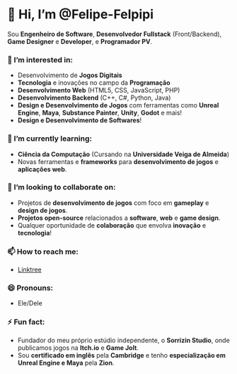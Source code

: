 # 👋 Hi, I’m @Felipe-Felpipi

Sou **Engenheiro de Software**, **Desenvolvedor Fullstack** (Front/Backend), **Game Designer** e **Developer**, e **Programador PV**. 

### 👀 I’m interested in:
- Desenvolvimento de **Jogos Digitais**
- **Tecnologia** e inovações no campo da **Programação**
- **Desenvolvimento Web** (HTML5, CSS, JavaScript, PHP)
- **Desenvolvimento Backend** (C++, C#, Python, Java)
- **Design e Desenvolvimento de Jogos** com ferramentas como **Unreal Engine**, **Maya**, **Substance Painter**, **Unity**, **Godot** e mais!
- **Design e Desenvolvimento de Softwares**!

### 🌱 I’m currently learning:
- **Ciência da Computação** (Cursando na **Universidade Veiga de Almeida**)
- Novas ferramentas e **frameworks** para **desenvolvimento de jogos** e **aplicações web**.

### 💞️ I’m looking to collaborate on:
- Projetos de **desenvolvimento de jogos** com foco em **gameplay** e **design de jogos**.
- **Projetos open-source** relacionados a **software**, **web** e **game design**.
- Qualquer oportunidade de **colaboração** que envolva **inovação** e **tecnologia**!

### 📫 How to reach me:
- [Linktree](https://felipe-felpipi.github.io/)

### 😄 Pronouns:
- Ele/Dele

### ⚡ Fun fact:
- Fundador do meu próprio estúdio independente, o **Sorrizin Studio**, onde publicamos jogos na **Itch.io** e **Game Jolt**.
- Sou **certificado em inglês** pela **Cambridge** e tenho **especialização em Unreal Engine e Maya** pela **Zion**.
